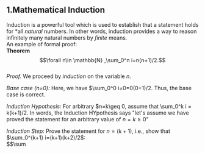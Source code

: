 ## 1.Mathematical Induction

Induction is a powerful tool which is used to establish that a statement holds for *all *natural* numbers. In other words, induction provides a way to reason infinitely many natural numbers by *finite* means.  
An example of formal proof:  
**Theorem** $$\forall n\in \mathbb{N} ,\sum_0^n i=n(n+1)/2.$$  
*Proof.* We proceed by *induction* on the variable *n*.  

*Base case (n=0):* Here, we have $\sum_0^0 i=0=0(0+1)/2. Thus, the base case is correct.  

*Induction Hypothesis:* For arbitrary $n=k\geq 0, assume that \sum_0^k i = k(k+1)/2. In words, the Induction HYpothesis says "let's assume we have proved the statement for an arbitrary value of $n=k\geq 0$"  

*Induction Step*: Prove the statement for $n=(k+1)$, i.e., show that $\sum_0^{k+1} i=(k+1)(k+2)/2$:  
$$\sum
